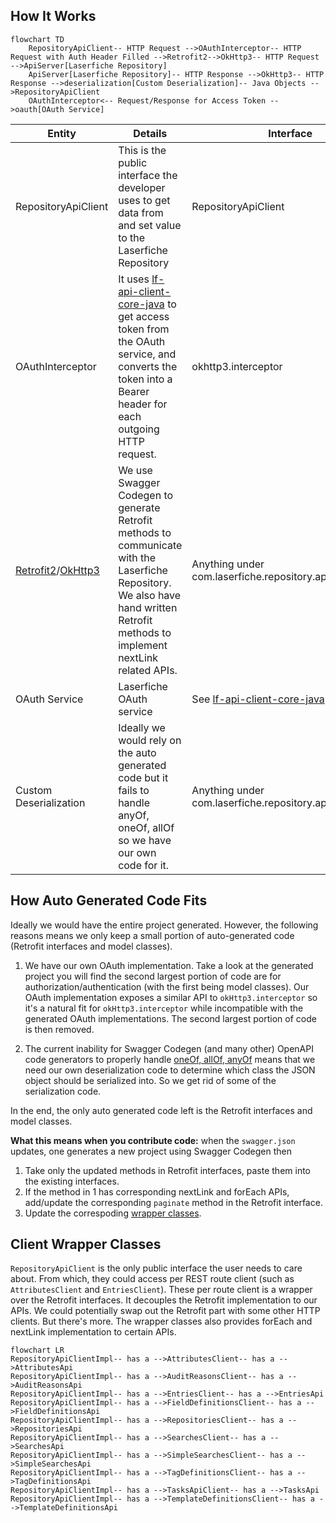 ## How It Works

```mermaid
flowchart TD
    RepositoryApiClient-- HTTP Request -->OAuthInterceptor-- HTTP Request with Auth Header Filled -->Retrofit2-->OkHttp3-- HTTP Request -->ApiServer[Laserfiche Repository]
    ApiServer[Laserfiche Repository]-- HTTP Response -->OkHttp3-- HTTP Response -->deserialization[Custom Deserialization]-- Java Objects -->RepositoryApiClient
    OAuthInterceptor<-- Request/Response for Access Token -->oauth[OAuth Service]
```
|Entity|Details|Interface|Class|
|-|-|-|-|
|RepositoryApiClient|This is the public interface the developer uses to get data from and set value to the Laserfiche Repository|RepositoryApiClient|RepositoryApiClientImpl|
|OAuthInterceptor|It uses [lf-api-client-core-java](https://github.com/Laserfiche/lf-api-client-core-java) to get access token from the OAuth service, and converts the token into a Bearer header for each outgoing HTTP request.|okhttp3.interceptor|OAuthInterceptor|
|[Retrofit2](https://square.github.io/retrofit/)/[OkHttp3](https://square.github.io/okhttp/)|We use Swagger Codegen to generate Retrofit methods to communicate with the Laserfiche Repository. We also have hand written Retrofit methods to implement nextLink related APIs.|Anything under com.laserfiche.repository.api.clients.impl|Retrofit only has interface.|
|OAuth Service|Laserfiche OAuth service|See [lf-api-client-core-java](https://github.com/Laserfiche/lf-api-client-core-java)|N/A|
|Custom Deserialization|Ideally we would rely on the auto generated code but it fails to handle anyOf, oneOf, allOf so we have our own code for it.|Anything under com.laserfiche.repository.api.serialization|No interface|

## How Auto Generated Code Fits

Ideally we would have the entire project generated. However, the following reasons means we only keep a small portion of auto-generated code (Retrofit interfaces and model classes).

1. We have our own OAuth implementation. Take a look at the generated project you will find the second largest portion of code are for authorization/authentication (with the first being model classes). Our OAuth implementation exposes a similar API to `okHttp3.interceptor` so it's a natural fit for `okHttp3.interceptor` while incompatible with the generated OAuth implementations. The second largest portion of code is then removed.

2. The current inability for Swagger Codegen (and many other) OpenAPI code generators to properly handle [oneOf, allOf, anyOf](https://swagger.io/docs/specification/data-models/oneof-anyof-allof-not/) means that we need our own deserialization code to determine which class the JSON object should be serialized into. So we get rid of some of the serialization code.

In the end, the only auto generated code left is the Retrofit interfaces and model classes.

**What this means when you contribute code:** when the `swagger.json` updates, one generates a new project using Swagger Codegen then

1. Take only the updated methods in Retrofit interfaces, paste them into the existing interfaces.
2. If the method in 1 has corresponding nextLink and forEach APIs, add/update the corresponding `paginate` method in the Retrofit interface.
3. Update the correspoding [wrapper classes](#client-wrapper-classes).

## Client Wrapper Classes

`RepositoryApiClient` is the only public interface the user needs to care about. From which, they could access per REST route client (such as `AttributesClient` and `EntriesClient`). These per route client is a wrapper over the Retrofit interfaces. It decouples the Retrofit implementation to our APIs. We could potentially swap out the Retrofit part with some other HTTP clients. But there's more. The wrapper classes also provides forEach and nextLink implementation to certain APIs.

```mermaid
flowchart LR
RepositoryApiClientImpl-- has a -->AttributesClient-- has a -->AttributesApi
RepositoryApiClientImpl-- has a -->AuditReasonsClient-- has a -->AuditReasonsApi
RepositoryApiClientImpl-- has a -->EntriesClient-- has a -->EntriesApi
RepositoryApiClientImpl-- has a -->FieldDefinitionsClient-- has a -->FieldDefinitionsApi
RepositoryApiClientImpl-- has a -->RepositoriesClient-- has a -->RepositoriesApi
RepositoryApiClientImpl-- has a -->SearchesClient-- has a -->SearchesApi
RepositoryApiClientImpl-- has a -->SimpleSearchesClient-- has a -->SimpleSearchesApi
RepositoryApiClientImpl-- has a -->TagDefinitionsClient-- has a -->TagDefinitionsApi
RepositoryApiClientImpl-- has a -->TasksApiClient-- has a -->TasksApi
RepositoryApiClientImpl-- has a -->TemplateDefinitionsClient-- has a -->TemplateDefinitionsApi
```